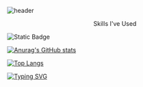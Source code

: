 
![header](https://capsule-render.vercel.app/api?type=rounded&height=250&section=header&text=Jayden's%20Playground&fontSize=70&theme=onedark)


<center> Skills I've Used </center>

![Static Badge](https://img.shields.io/badge/spring_boot-%236DB33F)


[![Anurag's GitHub stats](https://github-readme-stats.vercel.app/api?username=hyowon3434&show=reviews,prs_merged,prs_merged_percentage&show_icons=true&theme=tokyonight)](https://github.com/anuraghazra/github-readme-stats)


[![Top Langs](https://github-readme-stats.vercel.app/api/top-langs/?username=hyowon3434&layout=donut&theme=tokyonight)](https://github.com/anuraghazra/github-readme-stats)


[![Typing SVG](https://readme-typing-svg.demolab.com?font=Fira+Code&pause=1000&random=false&width=435&lines=Thank+you+for+reading+my+introduction)](https://git.io/typing-svg)


<!--
**hyowon3434/hyowon3434** is a ✨ _special_ ✨ repository because its `README.md` (this file) appears on your GitHub profile.

Here are some ideas to get you started:

- 🔭 I’m currently working on ...
- 🌱 I’m currently learning ...
- 👯 I’m looking to collaborate on ...
- 🤔 I’m looking for help with ...
- 💬 Ask me about ...
- 📫 How to reach me: ...
- 😄 Pronouns: ...
- ⚡ Fun fact: ...
-->
